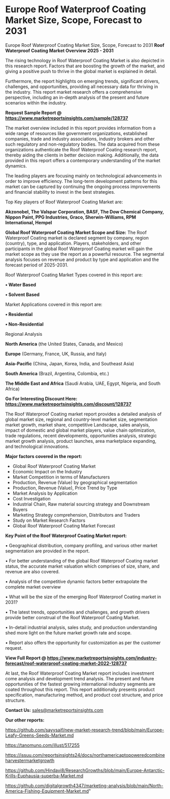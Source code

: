 # Europe Roof Waterproof Coating Market Size, Scope, Forecast to 2031
Europe Roof Waterproof Coating Market Size, Scope, Forecast to 2031
<Strong> Roof Waterproof Coating Market Overview 2025 - 2031</strong>

The rising technology in Roof Waterproof Coating Market is also depicted in this research report. Factors that are boosting the growth of the market, and giving a positive push to thrive in the global market is explained in detail.

Furthermore, the report highlights on emerging trends, significant drivers, challenges, and opportunities, providing all necessary data for thriving in the industry. This report market research offers a comprehensive perspective, including an in-depth analysis of the present and future scenarios within the industry.

<strong>Request Sample Report @ <a href=https://www.marketreportsinsights.com/sample/128737>https://www.marketreportsinsights.com/sample/128737</a></strong>

The market overview included in this report provides information from a wide range of resources like government organizations, established companies, trade and industry associations, industry brokers and other such regulatory and non-regulatory bodies. The data acquired from these organizations authenticate the Roof Waterproof Coating research report, thereby aiding the clients in better decision making. Additionally, the data provided in this report offers a contemporary understanding of the market dynamics.

The leading players are focusing mainly on technological advancements in order to improve efficiency. The long-term development patterns for this market can be captured by continuing the ongoing process improvements and financial stability to invest in the best strategies.

Top Key players of Roof Waterproof Coating Market are:

<strong>Akzonobel, The Valspar Corporation, BASF, The Dow Chemical Company, Nippon Paint, PPG Industries, Graco, Sherwin-Williams, RPM International, Hempel</strong>

<strong><b>Global Roof Waterproof Coating Market Scope and Size:</b></strong>
The Roof Waterproof Coating market is declared segment by company, region (country), type, and application. Players, stakeholders, and other participants in the global Roof Waterproof Coating market will gain the market scope as they use the report as a powerful resource. The segmental analysis focuses on revenue and product by type and application and the forecast period of 2025-2031.

Roof Waterproof Coating Market Types covered in this report are:

<strong>• Water Based

• Solvent Based</strong>

Market Applications covered in this report are:

<strong>• Residential

• Non-Residential</strong> 

Regional Analysis

<strong>North America</strong> (the United States, Canada, and Mexico)

<strong>Europe</strong> (Germany, France, UK, Russia, and Italy)

<strong>Asia-Pacific</strong> (China, Japan, Korea, India, and Southeast Asia)

<strong>South America</strong> (Brazil, Argentina, Colombia, etc.)

<strong>The Middle East and Africa</strong> (Saudi Arabia, UAE, Egypt, Nigeria, and South Africa)

<strong>Go For Interesting Discount Here: <a href=https://www.marketreportsinsights.com/discount/128737>https://www.marketreportsinsights.com/discount/128737</a></strong>

The Roof Waterproof Coating market report provides a detailed analysis of global market size, regional and country-level market size, segmentation market growth, market share, competitive Landscape, sales analysis, impact of domestic and global market players, value chain optimization, trade regulations, recent developments, opportunities analysis, strategic market growth analysis, product launches, area marketplace expanding, and technological innovations.

<strong><b>Major factors covered in the report:</b></strong>
<ul>
  <li>Global Roof Waterproof Coating Market </li>
  <li>Economic Impact on the Industry</li>
  <li>Market Competition in terms of Manufacturers</li>
  <li>Production, Revenue (Value) by geographical segmentation</li>
  <li>Production, Revenue (Value), Price Trend by Type</li>
  <li>Market Analysis by Application</li>
  <li>Cost Investigation</li>
  <li>Industrial Chain, Raw material sourcing strategy and Downstream Buyers</li>
  <li>Marketing Strategy comprehension, Distributors and Traders</li>
  <li>Study on Market Research Factors</li>
  <li>Global Roof Waterproof Coating Market Forecast</li>
</ul>

<strong><b>Key Point of the Roof Waterproof Coating Market report:</b></strong>

• Geographical distribution, company profiling, and various other market segmentation are provided in the report.

• For better understanding of the global Roof Waterproof Coating market status, the accurate market valuation which comprises of size, share, and revenue are also covered.

• Analysis of the competitive dynamic factors better extrapolate the complete market overview

• What will be the size of the emerging Roof Waterproof Coating market in 2031?

• The latest trends, opportunities and challenges, and growth drivers provide better construal of the Roof Waterproof Coating Market.

• In-detail industrial analysis, sales study, and production understanding shed more light on the future market growth rate and scope.

• Report also offers the opportunity for customization as per the customer request.

<strong><b>View Full Report @ <a href=https://www.marketreportsinsights.com/industry-forecast/roof-waterproof-coating-market-2022-128737>https://www.marketreportsinsights.com/industry-forecast/roof-waterproof-coating-market-2022-128737</a></b></strong>


At last, the Roof Waterproof Coating Market report includes investment come analysis and development trend analysis. The present and future opportunities of the fastest growing international industry segments are coated throughout this report. This report additionally presents product specification, manufacturing method, and product cost structure, and price structure.

<strong>Contact Us:</strong>
sales@marketreportsinsights.com

<strong>Our other reports:</strong>

<a href=https://github.com/sayysaif/new-market-research-trend/blob/main/Europe-Leafy-Greens-Seeds-Market.md>https://github.com/sayysaif/new-market-research-trend/blob/main/Europe-Leafy-Greens-Seeds-Market.md</a>

<a href=https://tanomuno.com/illust/517255>https://tanomuno.com/illust/517255</a>

<a href=https://issuu.com/reportsinsights24/docs/northamericaptopoweredcombineharvestermarketgrowth>https://issuu.com/reportsinsights24/docs/northamericaptopoweredcombineharvestermarketgrowth</a>

<a href=https://github.com/Hindavi8/ResearchGrowths/blob/main/Europe-Antarctic-Krills-Euphausia-superba-Market.md>https://github.com/Hindavi8/ResearchGrowths/blob/main/Europe-Antarctic-Krills-Euphausia-superba-Market.md</a>

<a href=https://github.com/digitalgrowth4347/marketing-analysis/blob/main/North-America-Fishing-Equipment-Market.md>https://github.com/digitalgrowth4347/marketing-analysis/blob/main/North-America-Fishing-Equipment-Market.md</a>"
